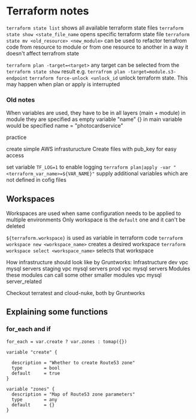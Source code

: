 # Terraform notes

`terraform state list` shows all available terraform state files
`terraform state show <state_file_name` opens specific terraform state file
`terraform state mv <old_resource> <new_module>` can be used to refactor terrafrom code from resource to module or from one resource to another in a way it doesn't affect terrafrom state

`terraform plan -target=<target>` any target can be selected from the `terraform state show` result e.g. `terrafrom plan -target=module.s3-endpoint`
`terraform force-unlock <unlock_id` unlock terraform state. This may happen when plan or apply is interrupted




### Old notes
When variables are used, they have to be in all layers (main + module)
	in module they are specified as empty
		variable "name" {}
	in main variable would be specified
		name = "photocardservice"
		
practice

create simple AWS infrasturucture
Create files with pub_key for easy access

set variable `TF_LOG=1` to enable logging
`terraform plan|apply -var "<terraform_var_name>=${VAR_NAME}"` supply additional variables which are not defined in cofig files

## Workspaces

Workspaces are used when same configuration needs to be applied to multiple environments
Only workspace is the `default` one and it can't be deleted

`${terraform.workspace}` is used as variable in terraform code
`terraform workspace new <workspace_name>` creates a desired workspace
`terraform workspace select <workspace_name>` selects that workspace

How infrastructure should look like by Gruntworks:
Infrastructure
  dev
	  vpc
		mysql
		servers
  staging
	  vpc
		mysql
		servers
  prod
	  vpc
		mysql
		servers
	Modules these modules can call some other smaller modules
	  vpc
		mysql
		server_related

Checkout terratest and cloud-nuke, both by Gruntworks

## Explaining some functions

### for_each and if

```
for_each = var.create ? var.zones : tomap({})

variable "create" {

  description = "Whether to create Route53 zone"
  type        = bool
  default     = true
}

variable "zones" {
  description = "Map of Route53 zone parameters"
  type        = any
  default     = {}
}
```
